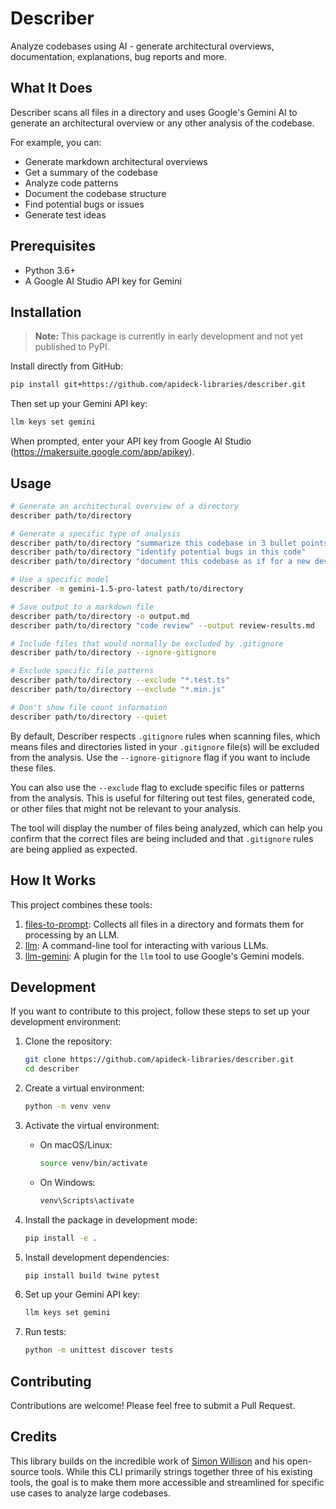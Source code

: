 # Describer

Analyze codebases using AI - generate architectural overviews, documentation, explanations, bug reports and more.

## What It Does

Describer scans all files in a directory and uses Google's Gemini AI to generate an architectural overview or any other analysis of the codebase.

For example, you can:

- Generate markdown architectural overviews
- Get a summary of the codebase
- Analyze code patterns
- Document the codebase structure
- Find potential bugs or issues
- Generate test ideas

## Prerequisites

- Python 3.6+
- A Google AI Studio API key for Gemini

## Installation

> **Note:** This package is currently in early development and not yet published to PyPI.

Install directly from GitHub:

```bash
pip install git+https://github.com/apideck-libraries/describer.git
```

Then set up your Gemini API key:

```bash
llm keys set gemini
```

When prompted, enter your API key from Google AI Studio (https://makersuite.google.com/app/apikey).

## Usage

```bash
# Generate an architectural overview of a directory
describer path/to/directory

# Generate a specific type of analysis
describer path/to/directory "summarize this codebase in 3 bullet points"
describer path/to/directory "identify potential bugs in this code"
describer path/to/directory "document this codebase as if for a new developer"

# Use a specific model
describer -m gemini-1.5-pro-latest path/to/directory

# Save output to a markdown file
describer path/to/directory -o output.md
describer path/to/directory "code review" --output review-results.md

# Include files that would normally be excluded by .gitignore
describer path/to/directory --ignore-gitignore

# Exclude specific file patterns
describer path/to/directory --exclude "*.test.ts"
describer path/to/directory --exclude "*.min.js"

# Don't show file count information
describer path/to/directory --quiet
```

By default, Describer respects `.gitignore` rules when scanning files, which means files and directories listed in your `.gitignore` file(s) will be excluded from the analysis. Use the `--ignore-gitignore` flag if you want to include these files.

You can also use the `--exclude` flag to exclude specific files or patterns from the analysis. This is useful for filtering out test files, generated code, or other files that might not be relevant to your analysis.

The tool will display the number of files being analyzed, which can help you confirm that the correct files are being included and that `.gitignore` rules are being applied as expected.

## How It Works

This project combines these tools:

1. [files-to-prompt](https://github.com/simonw/files-to-prompt): Collects all files in a directory and formats them for processing by an LLM.
2. [llm](https://llm.datasette.io/en/stable/): A command-line tool for interacting with various LLMs.
3. [llm-gemini](https://github.com/simonw/llm-gemini): A plugin for the `llm` tool to use Google's Gemini models.

## Development

If you want to contribute to this project, follow these steps to set up your development environment:

1. Clone the repository:

   ```bash
   git clone https://github.com/apideck-libraries/describer.git
   cd describer
   ```

2. Create a virtual environment:

   ```bash
   python -m venv venv
   ```

3. Activate the virtual environment:

   - On macOS/Linux:
     ```bash
     source venv/bin/activate
     ```
   - On Windows:
     ```bash
     venv\Scripts\activate
     ```

4. Install the package in development mode:

   ```bash
   pip install -e .
   ```

5. Install development dependencies:

   ```bash
   pip install build twine pytest
   ```

6. Set up your Gemini API key:

   ```bash
   llm keys set gemini
   ```

7. Run tests:
   ```bash
   python -m unittest discover tests
   ```

## Contributing

Contributions are welcome! Please feel free to submit a Pull Request.

## Credits

This library builds on the incredible work of [Simon Willison](https://x.com/simonw) and his open-source tools. While this CLI primarily strings together three of his existing tools, the goal is to make them more accessible and streamlined for specific use cases to analyze large codebases.
